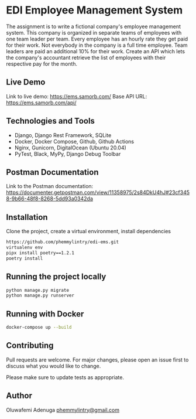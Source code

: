 # EDI Employee Management System

The assignment is to write a fictional company's employee management system. This company is
organized in separate teams of employees with one team leader per team. Every employee has an
hourly rate they get paid for their work. Not everybody in the company is a full time employee. Team
leaders are paid an additional 10% for their work.
Create an API which lets the company's accountant retrieve the list of employees with their respective
pay for the month.

## Live Demo
Link to live demo: https://ems.samorb.com/
Base API URL: https://ems.samorb.com/api/

## Technologies and Tools
- Django, Django Rest Framework, SQLite
- Docker, Docker Compose, Github, Github Actions
- Nginx, Gunicorn, DigitalOcean (Ubuntu 20.04)
- PyTest, Black, MyPy, Django Debug Toolbar

## Postman Documentation
Link to the Postman documentation: https://documenter.getpostman.com/view/11358975/2s84DkU4hJ#23cf3458-9b66-48f8-8268-5dd93a0342da

## Installation

Clone the project, create a virtual environment, install dependencies

```bash
https://github.com/phemmylintry/edi-ems.git
virtualenv env
pipx install poetry==1.2.1
poetry install
```

## Running the project locally

```bash
python manage.py migrate
python manage.py runserver
```

## Running with Docker

```bash
docker-compose up --build
```

## Contributing

Pull requests are welcome. For major changes, please open an issue first to discuss what you would like to change.

Please make sure to update tests as appropriate.

## Author

Oluwafemi Adenuga phemmylintry@gmail.com
